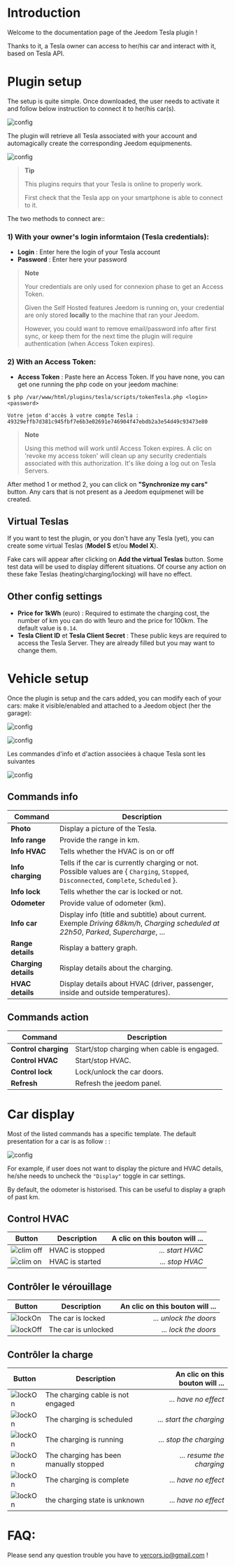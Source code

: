 Introduction
===
Welcome to the documentation page of the Jeedom Tesla plugin ! 

Thanks to it, a Tesla owner can access to her/his car and interact with it, based on Tesla API.

Plugin setup
=======================

The setup is quite simple. Once downloaded, the user needs to activate it and follow below instruction to connect it to her/his car(s).

![config](../images/en_configPlugin-1.png)

The plugin will retrieve all Tesla associated with your account and automagically create the corresponding Jeedom equipmenents.

![config](../images/en_configPlugin-2.png)
> **Tip**
>
> This plugins requirs that your Tesla is online to properly work.
>
> First check that the Tesla app on your smartphone is able to connect to it.



The two methods to connect are::

### 1) With your owner's login informtaion (Tesla credentials):

- **Login** : Enter here the login of your Tesla account
- **Password** : Enter here your password
> **Note**
>
> Your credentials are only used for connexion phase to get an Access Token. 
>
> Given the Self Hosted features Jeedom is running on, your credential are only stored **locally** to the machine that ran your Jeedom.
> 
> However, you could want to remove email/password info after first sync, or keep them for the next time the plugin will require authentication (when Access Token expires).

### 2) With an Access Token:

- **Access Token** : Paste here an Access Token. If you have none, you can get one running the php code on your jeedom machine:

```
$ php /var/www/html/plugins/tesla/scripts/tokenTesla.php <login> <password>

Votre jeton d'accès à votre compte Tesla : 49329effb7d381c945fbf7e6b3e02691e746904f47ebdb2a3e54d49c93473e80
```
 
  
> **Note**
>
> Using this method will work until Access Token expires.
> A clic on 'revoke my access token' will clean up any security credentials associated with this authorization. It's like doing a log out on Tesla Servers.

After method 1 or method 2, you can click on  __"Synchronize my cars"__ button. Any cars that is not present as a Jeedom equipmenet will be created.

Virtual Teslas
--

If you want to test the plugin, or you don't have any Tesla (yet), you can create some virtual Teslas (__Model S__ et/ou __Model X__).

Fake cars will appear after clicking on __Add the virtual Teslas__ button. Some test data will be used to display different situations. Of course any action on these fake Teslas (heating/charging/locking) will have no effect.

Other config settings
--

- **Price for 1kWh** (euro) : Required to estimate the charging cost, the number of km you can do with 1euro and the price for 100km. The default value is `0.14`.
- **Tesla Client ID** et **Tesla Client Secret** : These public keys are required to access the Tesla Server. They are already filled but you may want to change them. 


Vehicle setup
=======================

Once the plugin is setup and the cars added, you can modify each of your cars: make it visible/enabled and attached to a Jeedom object (her the garage):

![config](../images/en_configPlugin-3.png)

![config](../images/en_configCar-1.png)


Les commandes d'info et d'action associées à chaque Tesla sont les suivantes

![config](../images/en_configCar-2.png)

Commands  **info**
--

| Command   |   Description |
| --- | --- |
| **Photo** | Display a picture of the Tesla.
| **Info range** | Provide the range in km.
| **Info HVAC** | Tells whether the HVAC is on or off
| **Info charging** | Tells if the car is currently charging or not. Possible values are  { `Charging`, `Stopped`, `Disconnected`, `Complete`, `Scheduled` }.
| **Info lock** | Tells whether the car is locked or not.
| **Odometer** | Provide value of odometer (km).
| **Info car** | Display info (title and subtitle) about current. Exemple _Driving 68km/h_, _Charging scheduled at 22h50_, _Parked_, _Supercharge_, ...
| **Range details** | Risplay a battery graph.
| **Charging details** | Risplay details about the charging.
| **HVAC details** | Display details about HVAC (driver, passenger, inside and outside temperatures). 

Commands **action**
--

| Command   |   Description |
| --- | --- |
| **Control charging** | Start/stop charging when cable is engaged.
| **Control HVAC** | Start/stop HVAC.
| **Control lock** | Lock/unlock the car doors.
| **Refresh** | Refresh the jeedom panel.


Car display
=======================

Most of the listed commands has a specific template. The default presentation for a car is as follow : :


![config](../images/displayCar-1.png)

For example, if user does not want to display the picture and HVAC details, he/she needs to uncheck the `"Display"` toggle in car settings.

By default, the odometer is historised. This can be useful to display a graph of past km.

Control HVAC
--

| Button | Description | A clic on this bouton will ... | 
| --- | --- | --: |
| ![clim off](../images/clim_off.png) | HVAC is stopped | _... start HVAC_ | 
| ![clim on](../images/clim_on.gif) | HVAC is started | _... stop HVAC_ |


Contrôler le vérouillage
--

| Button | Description | An clic on this bouton will ... |
| --- | --- | --: |
| ![lockOn](../images/locked.png) | The car is locked | _... unlock the doors_ |
| ![lockOff](../images/unlocked.png) | The car is unlocked | _... lock the doors_ |

Contrôler la charge
--

| Button | Description | An clic on this bouton will ... |
| --- | --- | ---: |
| ![lockOn](../images/charging_Disconnected.png) | The charging cable is not engaged | _... have no effect_
| ![lockOn](../images/charging_Scheduled.png) | The charging is scheduled | _... start the charging_
| ![lockOn](../images/charging_Charging.gif) | The charging is running | _... stop the charging_
| ![lockOn](../images/charging_Pause.png) | The charging has been manually stopped | _... resume the charging_
| ![lockOn](../images/charging_Complete.png) | The charging is complete | ... _have no effect_
| ![lockOn](../images/charging_Null.png) | the charging state is unknown | ... _have no effect_
 

FAQ:
==

Please send any question trouble you have to <a href='mailto:vercors.io@gmail.com?subject=About%20Jeedom%20Tesla%20plugin...'>vercors.io@gmail.com</a> !
